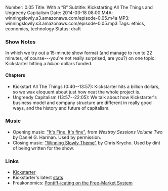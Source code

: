 Number: 0.05
Title: With a &ldquo;B&rdquo;
Subtitle: Kickstarting All The Things and Ungreedy Capitalism
Date: 2014-03-18 08:00
M4A: winningslowly.s3.amazonaws.com/episode-0.05.m4a
MP3: winningslowly.s3.amazonaws.com/episode-0.05.mp3
Tags: ethics, economics, technology
Status: draft

### Show Notes

In which we try out a 15-minute show format (and manage to run to 22 minutes, of course---you're not really surprised, are you?) on one topic: Kickstarter hitting a *billion* dollars funded.

#### Chapters

- Kickstart All The Things (0:40--13:57): Kickstarter hits a billion dollars, so we wax eloquent about just how neat the whole project is.
- Ungreedy Capitalism (13:57--22:05): We talk about how Kickstarter's business model and company structure are different in really good ways, and the history and future of capitalism.

### Music

- Opening music: ["It's Fine, It's fine"](http://thetroublestarts.bandcamp.com/track/its-fine-its-fine), from _Westroy Sessions Volume Two_ by Daniel G. Harman. Used by permission.
- Closing music: ["Winning Slowly Theme"](https://soundcloud.com/chriskrycho/winning-slowly) by Chris Krycho. Used by dint of being written for the show.

### Links

- [Kickstarter](http://kickstarter.com/)
- Kickstarter's latest [stats](http://kickstarter.com/help/stats)
- Freakonomics: [Pontiff-icating on the Free-Market System](http://freakonomics.com/2013/12/19/pontiff-icating-on-the-free-market-system-a-new-freakonomics-radio-podcast/)